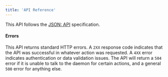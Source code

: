 ```yaml
---
title: 'API Reference'
---
```


This API follows the [JSON: API](http://jsonapi.org) specification.

#### Errors
This API returns standard HTTP errors. A `2XX` response code indicates that the API was successful in whatever action was requested. A `4XX` error indicates authentication or data validation issues. The API will return a `504` error if it is unable to talk to the daemon for certain actions, and a general `500` error for anything else.
